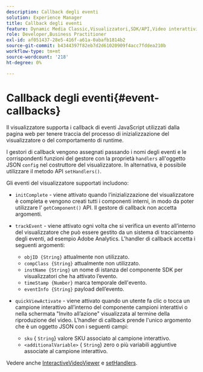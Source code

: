 ```yaml
---
description: Callback degli eventi
solution: Experience Manager
title: Callback degli eventi
feature: Dynamic Media Classic,Visualizzatori,SDK/API,Video interattivi
role: Developer,Business Practitioner
exl-id: af051437-28e5-416f-a61a-0abafb1814b2
source-git-commit: b4344397f82eb7d2d61020909f4acc7fddea210b
workflow-type: tm+mt
source-wordcount: '218'
ht-degree: 0%

---
```


# Callback degli eventi{#event-callbacks}

Il visualizzatore supporta i callback di eventi JavaScript utilizzati dalla pagina web per tenere traccia del processo di inizializzazione del visualizzatore o del comportamento di runtime.

I gestori di callback vengono assegnati passando i nomi degli eventi e le corrispondenti funzioni del gestore con la proprietà `handlers` all&#39;oggetto JSON `config` nel costruttore del visualizzatore. In alternativa, è possibile utilizzare il metodo API `setHandlers()`.

Gli eventi del visualizzatore supportati includono:

* `initComplete` - viene attivato quando l’inizializzazione del visualizzatore è completa e vengono creati tutti i componenti interni, in modo da poter utilizzare l’ `getComponent()` API. Il gestore di callback non accetta argomenti.
* `trackEvent` - viene attivato ogni volta che si verifica un evento all’interno del visualizzatore che può essere gestito da un sistema di tracciamento degli eventi, ad esempio Adobe Analytics. L&#39;handler di callback accetta i seguenti argomenti:

   * `objID {String}` attualmente non utilizzato.
   * `compClass {String}` attualmente non utilizzato.
   * `instName {String}` un nome di istanza del componente SDK per visualizzatori che ha attivato l’evento.
   * `timeStamp {Number}` marca temporale dell&#39;evento.
   * `eventInfo {String}` payload dell’evento.

* `quickViewActivate` - viene attivato quando un utente fa clic o tocca un campione interattivo all’interno del componente campioni interattivi o nella schermata &quot;Invito all’azione&quot; visualizzata al termine della riproduzione del video. L&#39;handler di callback prende l&#39;unico argomento che è un oggetto JSON con i seguenti campi:

   * `sku` { `String`} valore SKU associato al campione interattivo.
   * `<additionalVariable>` {  `String`} zero o più variabili aggiuntive associate al campione interattivo.

Vedere anche [InteractiveVideoViewer](../../c-html5-aem-asset-viewers/c-html5-aem-int-video/c-html5-aem-int-video-javascriptapiref/r-html5-aem-int-video-javascriptapiref-interactivevideo.md#reference-bd16cadc0c054fafb0db4994741d47cd) e [setHandlers](../../c-html5-aem-asset-viewers/c-html5-aem-int-video/c-html5-aem-int-video-javascriptapiref/r-html5-aem-int-video-javascriptapiref-sethandlers.md#reference-d76f126ac4354dc282e56afd49a0c643).
